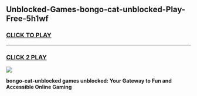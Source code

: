 
## Unblocked-Games-bongo-cat-unblocked-Play-Free-5h1wf
<h3>
<a href="https://premium76.site?title=bongo-cat-unblocked&ref=20M">CLICK TO PLAY</a></h3>
<hr>

<h3>
<a href="https://premium76.site?title=bongo-cat-unblocked&ref=20M">CLICK 2 PLAY</a>
  
</h3>

<a href="https://premium76.site?title=bongo-cat-unblocked&ref=19M"><img src="https://clearcache.store/games.png"></a>


**bongo-cat-unblocked games unblocked: Your Gateway to Fun and Accessible Online Gaming**
